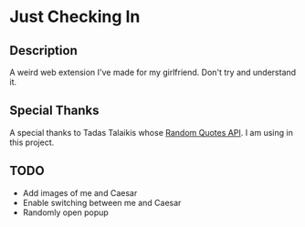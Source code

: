 # Just Checking In

## Description
A weird web extension I've made for my girlfriend. Don't try and understand it.

## Special Thanks
A special thanks to Tadas Talaikis whose [Random Quotes API](https://talaikis.com/random_quotes_api/). I am using in this project.

## TODO
* Add images of me and Caesar
* Enable switching between me and Caesar
* Randomly open popup
